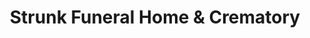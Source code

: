 ---
title: "Strunk Funeral Home & Crematory"
url: /vero-beach/strunk-funeral-home-and-crematory/
shop: funeral directors
---
